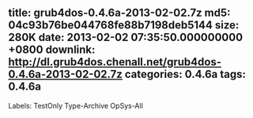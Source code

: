 title: grub4dos-0.4.6a-2013-02-02.7z
md5: 04c93b76be044768fe88b7198deb5144
size: 280K
date: 2013-02-02 07:35:50.000000000 +0800
downlink: http://dl.grub4dos.chenall.net/grub4dos-0.4.6a-2013-02-02.7z
categories: 0.4.6a
tags: 0.4.6a
---

Labels: 
 TestOnly
 Type-Archive
 OpSys-All